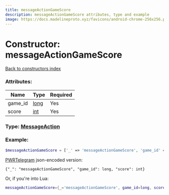 ```yaml
---
title: messageActionGameScore
description: messageActionGameScore attributes, type and example
image: https://docs.madelineproto.xyz/favicons/android-chrome-256x256.png
---
```

# Constructor: messageActionGameScore  
[Back to constructors index](index.md)



### Attributes:

| Name     |    Type       | Required |
|----------|---------------|----------|
|game\_id|[long](../types/long.md) | Yes|
|score|[int](../types/int.md) | Yes|



### Type: [MessageAction](../types/MessageAction.md)


### Example:

```php
$messageActionGameScore = ['_' => 'messageActionGameScore', 'game_id' => long, 'score' => int];
```  

[PWRTelegram](https://pwrtelegram.xyz) json-encoded version:

```
{"_": "messageActionGameScore", "game_id": long, "score": int}
```


Or, if you're into Lua:

```lua
messageActionGameScore={_='messageActionGameScore', game_id=long, score=int}

```


